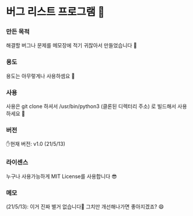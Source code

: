 # 버그 리스트 프로그램 🐜

### 만든 목적
해결할 버그나 문제를 메모장에 적기 귀찮아서 만들었습니다 🤪

### 용도
용도는 아무렇게나 사용하셈요 🙂

### 사용
사용은 git clone 하셔서 /usr/bin/python3 (클론된 디렉터리 주소) 로 빌드해서 사용하세요 🤗

### 버전
✋현재 버전: v1.0 (21/5/13)

### 라이센스
누구나 사용가능하게 MIT License를 사용합니다 😎

### 메모
(21/5/13): 이거 진짜 별거 없습니다🤣 그치만 개선해나가면 좋아지겠죠? 😄